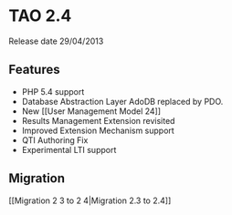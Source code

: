 <!--
parent:
    title: Past_release_history
author:
    - 'Lionel Lecaque'
created_at: '2013-02-26 16:49:24'
updated_at: '2013-10-16 15:03:17'
tags:
    - 'Past release history'
-->

TAO 2.4
=======

Release date 29/04/2013

Features
--------

-   PHP 5.4 support
-   Database Abstraction Layer AdoDB replaced by PDO.
-   New [[User Management Model 24]]
-   Results Management Extension revisited
-   Improved Extension Mechanism support
-   QTI Authoring Fix
-   Experimental LTI support

Migration
---------

[[Migration 2 3 to 2 4|Migration 2.3 to 2.4]]

